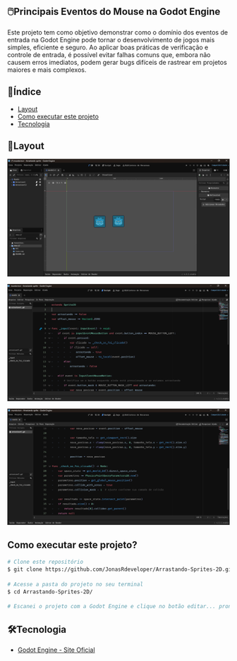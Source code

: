 ## 🖱️Principais Eventos do Mouse na Godot Engine

Este projeto tem como objetivo demonstrar como o domínio dos eventos de entrada na Godot Engine pode tornar o desenvolvimento de jogos mais simples, eficiente e seguro. Ao aplicar boas práticas de verificação e controle de entrada, é possível evitar falhas comuns que, embora não causem erros imediatos, podem gerar bugs difíceis de rastrear em projetos maiores e mais complexos.

## 📑Índice
 - <a href="#layout">Layout</a>
 - <a href="#como-executar-este-projeto">Como executar este projeto</a>
 - <a href="#️tecnologia">Tecnologia</a>


## 🧩Layout
 ![icones arrastaveis](imagem1.png)

 ![codigo primeira parte](imagem2.png/)

 ![codigo segunda parte](imagem3.png/)

## Como executar este projeto?

 ```bash
 # Clone este repositório
 $ git clone https://github.com/JonasRdeveloper/Arrastando-Sprites-2D.git

 # Acesse a pasta do projeto no seu terminal
 $ cd Arrastando-Sprites-2D/

 # Escanei o projeto com a Godot Engine e clique no botão editar... pronto!

 ```

## 🛠️Tecnologia
 - [Godot Engine - Site Oficial](https://godotengine.org/)
